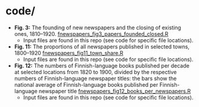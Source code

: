 # code/

* **Fig. 3:** The founding of new newspapers and the closing of existing ones, 1810–1920. [fnewspapers_fig3_papers_founded_closed.R](./fnewspapers_fig3_papers_founded_closed.R)
  * Input files are found in this repo (see code for specific file locations).
* **Fig. 11:** The proportions of all newspapers published in selected towns, 1800–1920 [fnewspapers_fig11_town_share.R](./fnewspapers_fig11_town_share.R)
  * Input files are found in this repo (see code for specific file locations).
* **Fig. 12:** The numbers of Finnish-language books published per decade at selected locations from 1820 to 1900, divided by the respective numbers of Finnish-language newspaper titles: the bars show the national average of Finnish-language books published per Finnish-language newspaper title [fnewspapers_fig12_books_per_newspapers.R](./fnewspapers_fig12_books_per_newspapers.R)
  * Input files are found in this repo (see code for specific file locations).